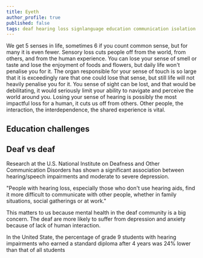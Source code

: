 ```yaml
---
title: Eyeth  
author_profile: true  
published: false
tags: deaf hearing loss signlanguage education communication isolation community
---
```


We get 5 senses in life, sometimes 6 if you count common sense, but for many it is even fewer. Sensory loss cuts people
off from the world, from others, and from the human experience. You can lose your sense of smell or taste and lose the
enjoyment of foods and flowers, but daily life won't penalise you for it. The organ responsible for your sense of touch
is so large that it is exceedingly rare that one could lose that sense, but still life will not heavily penalise you for
it. You sense of sight can be lost, and that would be debilitating, it would seriously limit your ability to navigate
and perceive the world around you. Losing your sense of hearing is possibly the most impactful loss for a human, it cuts
us off from others. Other people, the interaction, the interdependence, the shared experience is vital.

##       

## Education challenges

## Deaf vs deaf

Research at the U.S. National Institute on Deafness and Other Communication Disorders has shown a significant
association between hearing/speech impairments and moderate to severe depression.

"People with hearing loss, especially those who don't use hearing aids, find it more difficult to communicate with other
people, whether in family situations, social gatherings or at work."

This matters to us because mental health in the deaf community is a big concern. The deaf are more likely to suffer from
depression and anxiety because of lack of human interaction.

In the United State, the percentage of grade 9 students with hearing impairments who earned a standard diploma after 4
years was 24% lower than that of all students

<!--
https://www.gettingsmart.com/2016/08/10-challenges-deaf-students-face-in-the-classroom/
https://www.ncbi.nlm.nih.gov/books/NBK207836/
https://www.verywellhealth.com/what-challenges-still-exist-for-the-deaf-community-4153447
https://scholars.unh.edu/cgi/viewcontent.cgi?article=1072&context=thesis

https://www.who.int/news-room/facts-in-pictures/detail/deafness#:~:text=There%20are%20466%20million%20people,rise%20to%20over%20900%20million.

https://www.hear-the-world.com/en
-->
